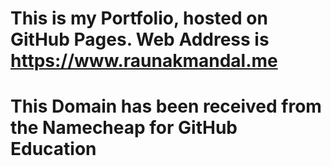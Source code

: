 # This is my Portfolio, hosted on GitHub Pages. Web Address is https://www.raunakmandal.me

# This Domain has been received from the Namecheap for GitHub Education
